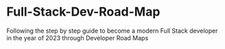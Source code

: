 # Full-Stack-Dev-Road-Map
Following the step by step guide to become a modern Full Stack developer in the year of 2023 through Developer Road Maps
